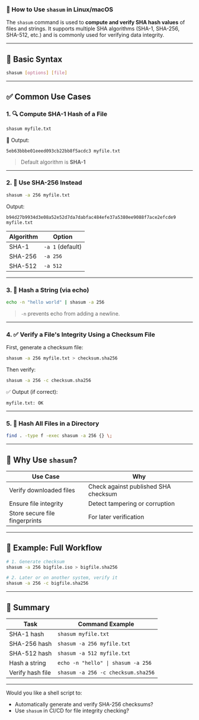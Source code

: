 ### 🔐 How to Use `shasum` in Linux/macOS

The `shasum` command is used to **compute and verify SHA hash values** of files and strings. It supports multiple SHA algorithms (SHA-1, SHA-256, SHA-512, etc.) and is commonly used for verifying data integrity.

---

## 🧾 Basic Syntax

```bash
shasum [options] [file]
```

---

## ✅ Common Use Cases

### 1. 🔍 Compute SHA-1 Hash of a File

```bash
shasum myfile.txt
```

📌 Output:

```
5eb63bbbe01eeed093cb22bb8f5acdc3 myfile.txt
```

> Default algorithm is **SHA-1**

---

### 2. 🧠 Use SHA-256 Instead

```bash
shasum -a 256 myfile.txt
```

Output:

```
b94d27b9934d3e08a52e52d7da7dabfac484efe37a5380ee9088f7ace2efcde9 myfile.txt
```

| Algorithm | Option           |
| --------- | ---------------- |
| SHA-1     | `-a 1` (default) |
| SHA-256   | `-a 256`         |
| SHA-512   | `-a 512`         |

---

### 3. 🔐 Hash a String (via echo)

```bash
echo -n "hello world" | shasum -a 256
```

> `-n` prevents echo from adding a newline.

---

### 4. ✅ Verify a File's Integrity Using a Checksum File

First, generate a checksum file:

```bash
shasum -a 256 myfile.txt > checksum.sha256
```

Then verify:

```bash
shasum -a 256 -c checksum.sha256
```

✅ Output (if correct):

```
myfile.txt: OK
```

---

### 5. 📁 Hash All Files in a Directory

```bash
find . -type f -exec shasum -a 256 {} \;
```

---

## 🔐 Why Use `shasum`?

| Use Case                       | Why                                  |
| ------------------------------ | ------------------------------------ |
| Verify downloaded files        | Check against published SHA checksum |
| Ensure file integrity          | Detect tampering or corruption       |
| Store secure file fingerprints | For later verification               |

---

## 🧪 Example: Full Workflow

```bash
# 1. Generate checksum
shasum -a 256 bigfile.iso > bigfile.sha256

# 2. Later or on another system, verify it
shasum -a 256 -c bigfile.sha256
```

---

## 📝 Summary

| Task             | Command Example                    |
| ---------------- | ---------------------------------- |
| SHA-1 hash       | `shasum myfile.txt`                |
| SHA-256 hash     | `shasum -a 256 myfile.txt`         |
| SHA-512 hash     | `shasum -a 512 myfile.txt`         |
| Hash a string    | `echo -n "hello" \| shasum -a 256` |
| Verify hash file | `shasum -a 256 -c checksum.sha256` |

---

Would you like a shell script to:

* Automatically generate and verify SHA-256 checksums?
* Use `shasum` in CI/CD for file integrity checking?
